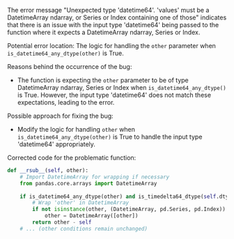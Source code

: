 The error message "Unexpected type 'datetime64'. 'values' must be a DatetimeArray ndarray, or Series or Index containing one of those" indicates that there is an issue with the input type 'datetime64' being passed to the function where it expects a DatetimeArray ndarray, Series or Index.

Potential error location: The logic for handling the `other` parameter when `is_datetime64_any_dtype(other)` is True.

Reasons behind the occurrence of the bug:
- The function is expecting the `other` parameter to be of type DatetimeArray ndarray, Series or Index when `is_datetime64_any_dtype()` is True. However, the input type 'datetime64' does not match these expectations, leading to the error.

Possible approach for fixing the bug:
- Modify the logic for handling `other` when `is_datetime64_any_dtype(other)` is True to handle the input type 'datetime64' appropriately.

Corrected code for the problematic function:

```python
def __rsub__(self, other):
    # Import DatetimeArray for wrapping if necessary
    from pandas.core.arrays import DatetimeArray
    
    if is_datetime64_any_dtype(other) and is_timedelta64_dtype(self.dtype):
        # Wrap 'other' in DatetimeArray
        if not isinstance(other, (DatetimeArray, pd.Series, pd.Index)):
            other = DatetimeArray([other])
        return other - self
    # ... (other conditions remain unchanged)
```